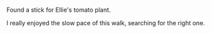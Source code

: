 Found a stick for Ellie's tomato plant. 

I really enjoyed the slow pace of this walk, searching for the right one.